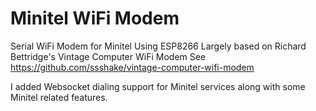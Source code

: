 # Minitel WiFi Modem
 Serial WiFi Modem for Minitel Using ESP8266
 Largely based on Richard Bettridge's Vintage Computer WiFi Modem
 See https://github.com/ssshake/vintage-computer-wifi-modem

 I added Websocket dialing support for Minitel services along with
 some Minitel related features.
